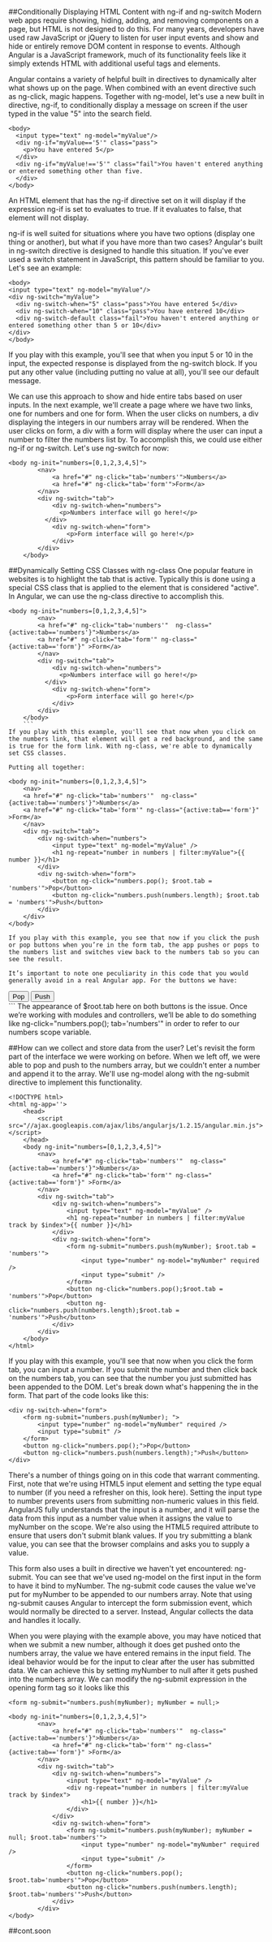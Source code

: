 ##Conditionally Displaying HTML Content with ng-if and ng-switch
Modern web apps require showing, hiding, adding, and removing components on a page, but HTML is not designed to do this. For many years, developers have used raw JavaScript or jQuery to listen for user input events and show and hide or entirely remove DOM content in response to events. Although Angular is a JavaScript framework, much of its functionality feels like it simply extends HTML with additional useful tags and elements.

Angular contains a variety of helpful built in directives to dynamically alter what shows up on the page. When combined with an event directive such as ng-click, magic happens. Together with ng-model, let's use a new built in directive, ng-if, to conditionally display a message on screen if the user typed in the value "5" into the search field.
```
<body>
  <input type="text" ng-model="myValue"/>
  <div ng-if="myValue=='5'" class="pass">
  	<p>You have entered 5</p>
  </div>
  <div ng-if="myValue!=='5'" class="fail">You haven't entered anything or entered something other than five.
  </div>
</body>
  ```
  An HTML element that has the ng-if directive set on it will display if the expression ng-if is set to evaluates to true. If it evaluates to false, that element will not display.

  ng-if is well suited for situations where you have two options (display one thing or another), but what if you have more than two cases? Angular's built in ng-switch directive is designed to handle this situation. If you've ever used a switch statement in JavaScript, this pattern should be familiar to you. Let's see an example:
  ```
  <body>
  <input type="text" ng-model="myValue"/>
  <div ng-switch="myValue">
  	<div ng-switch-when="5" class="pass">You have entered 5</div>
  	<div ng-switch-when="10" class="pass">You have entered 10</div>
  	<div ng-switch-default class="fail">You haven't entered anything or entered something other than 5 or 10</div>
  </div>
</body>
```

If you play with this example, you'll see that when you input 5 or 10 in the input, the expected response is displayed from the ng-switch block. If you put any other value (including putting no value at all), you'll see our default message.

We can use this approach to show and hide entire tabs based on user inputs. In the next example, we'll create a page where we have two links, one for numbers and one for form. When the user clicks on numbers, a div displaying the integers in our numbers array will be rendered. When the user clicks on form, a div with a form will display where the user can input a number to filter the numbers list by. To accomplish this, we could use either ng-if or ng-switch. Let's use ng-switch for now:
```
<body ng-init="numbers=[0,1,2,3,4,5]">
    	<nav>
			<a href="#" ng-click="tab='numbers'">Numbers</a>
			<a href="#" ng-click="tab='form'">Form</a>
		</nav>
		<div ng-switch="tab">
			<div ng-switch-when="numbers">
			  <p>Numbers interface will go here!</p>    
		  </div>
			<div ng-switch-when="form">
			   	<p>Form interface will go here!</p>
			</div>
		</div>
	</body>
```
##Dynamically Setting CSS Classes with ng-class
One popular feature in websites is to highlight the tab that is active. Typically this is done using a special CSS class that is applied to the element that is considered "active". In Angular, we can use the ng-class directive to accomplish this.
```
<body ng-init="numbers=[0,1,2,3,4,5]">
    	<nav>
        <a href="#" ng-click="tab='numbers'"  ng-class="{active:tab=='numbers'}">Numbers</a>
        <a href="#" ng-click="tab='form'" ng-class="{active:tab=='form'}" >Form</a>
		</nav>
		<div ng-switch="tab">
			<div ng-switch-when="numbers">
			  <p>Numbers interface will go here!</p>    
		  </div>
			<div ng-switch-when="form">
			   	<p>Form interface will go here!</p>
			</div>
		</div>
	</body>
	```
If you play with this example, you'll see that now when you click on the numbers link, that element will get a red background, and the same is true for the form link. With ng-class, we're able to dynamically set CSS classes.

Putting all together:
```
	<body ng-init="numbers=[0,1,2,3,4,5]">
    	<nav>
        <a href="#" ng-click="tab='numbers'"  ng-class="{active:tab=='numbers'}">Numbers</a>
        <a href="#" ng-click="tab='form'" ng-class="{active:tab=='form'}" >Form</a>
		</nav>
		<div ng-switch="tab">
			<div ng-switch-when="numbers">
				<input type="text" ng-model="myValue" /> 
			  	<h1 ng-repeat="number in numbers | filter:myValue">{{ number }}</h1>   
		  	</div>
			<div ng-switch-when="form">
			   	<button ng-click="numbers.pop(); $root.tab = 'numbers'">Pop</button>
    			<button ng-click="numbers.push(numbers.length); $root.tab = 'numbers'">Push</button>
			</div>
		</div>
	</body>
```
If you play with this example, you see that now if you click the push or pop buttons when you’re in the form tab, the app pushes or pops to the numbers list and switches view back to the numbers tab so you can see the result.

It’s important to note one peculiarity in this code that you would generally avoid in a real Angular app. For the buttons we have:
```
<div ng-switch-when="form">
    <button ng-click="numbers.pop(); $root.tab = 'numbers'">Pop</button>
    <button ng-click="numbers.push(numbers.length); $root.tab = 'numbers'">Push</button>
</div>
```
The appearance of $root.tab here on both buttons is the issue. Once we’re working with modules and controllers, we’ll be able to do something like ng-click="numbers.pop(); tab='numbers'" in order to refer to our numbers scope variable.

##How can we collect and store data from the user?
Let's revisit the form part of the interface we were working on before. When we left off, we were able to pop and push to the numbers array, but we couldn't enter a number and append it to the array. We'll use ng-model along with the ng-submit directive to implement this functionality.
```
<!DOCTYPE html>
<html ng-app=''>
	<head>
		<script src="//ajax.googleapis.com/ajax/libs/angularjs/1.2.15/angular.min.js"></script>
	</head>
	<body ng-init="numbers=[0,1,2,3,4,5]">
    	<nav>
        	<a href="#" ng-click="tab='numbers'"  ng-class="{active:tab=='numbers'}">Numbers</a>
       		<a href="#" ng-click="tab='form'" ng-class="{active:tab=='form'}" >Form</a>
		</nav>
		<div ng-switch="tab">
			<div ng-switch-when="numbers">
				<input type="text" ng-model="myValue" /> 
			  	<h1 ng-repeat="number in numbers | filter:myValue track by $index">{{ number }}</h1>  
		  	</div>
			<div ng-switch-when="form">
   				<form ng-submit="numbers.push(myNumber); $root.tab = 'numbers'">
					<input type="number" ng-model="myNumber" required />
					<input type="submit" />
  			    </form>
    			<button ng-click="numbers.pop();$root.tab = 'numbers'">Pop</button>
    			<button ng-click="numbers.push(numbers.length);$root.tab = 'numbers'">Push</button>
			</div>
		</div>
	</body>
</html>
```
If you play with this example, you'll see that now when you click the form tab, you can input a number. If you submit the number and then click back on the numbers tab, you can see that the number you just submitted has been appended to the DOM. Let's break down what's happening the in the form. That part of the code looks like this:

```
<div ng-switch-when="form">
    <form ng-submit="numbers.push(myNumber); ">
        <input type="number" ng-model="myNumber" required />
        <input type="submit" />
    </form>
    <button ng-click="numbers.pop();">Pop</button>
    <button ng-click="numbers.push(numbers.length);">Push</button>
</div>
```
There's a number of things going on in this code that warrant commenting. First, note that we're using HTML5 input element and setting the type equal to number (if you need a refresher on this, look here). Setting the input type to number prevents users from submitting non-numeric values in this field. AngularJS fully understands that the input is a number, and it will parse the data from this input as a number value when it assigns the value to myNumber on the scope. We're also using the HTML5 required attribute to ensure that users don't submit blank values. If you try submitting a blank value, you can see that the browser complains and asks you to supply a value.

This form also uses a built in directive we haven't yet encountered: ng-submit. You can see that we've used ng-model on the first input in the form to have it bind to myNumber. The ng-submit code causes the value we've put for myNumber to be appended to our numbers array. Note that using ng-submit causes Angular to intercept the form submission event, which would normally be directed to a server. Instead, Angular collects the data and handles it locally.

When you were playing with the example above, you may have noticed that when we submit a new number, although it does get pushed onto the numbers array, the value we have entered remains in the input field. The ideal behavior would be for the input to clear after the user has submitted data. We can achieve this by setting myNumber to null after it gets pushed into the numbers array. We can modify the ng-submit expression in the opening form tag so it looks like this 

```
<form ng-submit="numbers.push(myNumber); myNumber = null;>

<body ng-init="numbers=[0,1,2,3,4,5]">
    	<nav>
        	<a href="#" ng-click="tab='numbers'"  ng-class="{active:tab=='numbers'}">Numbers</a>
       		<a href="#" ng-click="tab='form'" ng-class="{active:tab=='form'}" >Form</a>
		</nav>
		<div ng-switch="tab">
			<div ng-switch-when="numbers">
				<input type="text" ng-model="myValue" /> 
			  	<div ng-repeat="number in numbers | filter:myValue track by $index">
			  		<h1>{{ number }}</h1>
				</div>   
		  	</div>
			<div ng-switch-when="form">
   				<form ng-submit="numbers.push(myNumber); myNumber = null; $root.tab='numbers'">
					<input type="number" ng-model="myNumber" required />
					<input type="submit" />
  			    </form>
    			<button ng-click="numbers.pop(); $root.tab='numbers'">Pop</button>
    			<button ng-click="numbers.push(numbers.length); $root.tab='numbers'">Push</button>
			</div>
		</div>
</body>

```
##cont.soon
